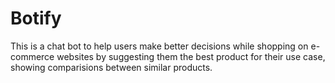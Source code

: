 # Botify
This is a chat bot to help users make better decisions while shopping on e-commerce websites by suggesting them the best product for their use case, showing comparisions between similar products.